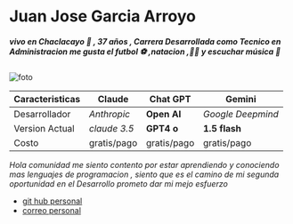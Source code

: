 # Juan Jose Garcia Arroyo

#####  vivo en Chaclacayo 🌳 , 37 años , Carrera  Desarrollada como Tecnico en Administracion  me gusta el futbol ⚽ ,natacion ,🏊‍♂️  y escuchar música   🎵


![foto](https://lh3.googleusercontent.com/pw/AP1GczPlosbZto-aoKAt0Ur8hQbjvWi6_pfBHuhZ-uu3B9tJK9mxR8sJxvjn4PlCAh2wjqlfzSZ28bVhUWgQRaqdH4-xodaAAq7Ej_gpzmzrV7ACMbrLyKhv=w600-h315-p-k)



| Caracteristicas |   Claude   |   Chat GPT   |        Gemini     |
|-----------------|------------|--------------|-----------------  |
| Desarrollador   |*Anthropic* | **Open AI**  |  *Google Deepmind*|
| Version Actual  |*claude 3.5*|  **GPT4 o**  |   **1.5 flash**   |
|   Costo         | gratis/pago| gratis/pago  |   gratis/pago     |


_Hola comunidad me siento contento por estar aprendiendo y conociendo mas lenguajes de programacion , siento que es el camino de mi segunda oportunidad en el Desarrollo prometo dar mi mejo esfuerzo_



- [git hub personal](https://github.com/jgarcia87)
- [correo personal](mailto:juanjosegarcia4487@gmail.com)

